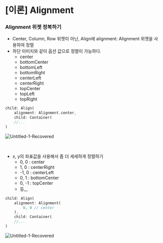 # [이론] Alignment

### Alignment 위젯 정복하기

- Center, Column, Row 위젯이 아닌, Align에 alignment: Alignment 위젯을 사용하여 정렬
- 하단 이미지와 같이 옵션 값으로 정렬이 가능하다.
    - center
    - bottomCenter
    - bottomLeft
    - bottomRight
    - centerLeft
    - centerRight
    - topCenter
    - topLeft
    - topRight
```dart
child: Align(
    alignment: Alignment.center,
    child: Container(
    //...
)
```

![Untitled-1-Recovered](https://github.com/user-attachments/assets/24f0a303-f9ce-4491-86de-292844700e1f)

<br>

- x, y의 좌표값을 사용해서 좀 더 세세하게 정렬하기
    - 0, 0 : center
    - 1, 0 : centerRight
    - -1, 0 : centerLeft
    - 0, 1 : bottomCenter
    - 0, -1 : topCenter
    - 등,,,
```dart
child: Align(
    alignment: Alignment(
        0, 0 // center
    ),
    child: Container(
    //...
)
```

![Untitled-1-Recovered](https://github.com/user-attachments/assets/dc3356e2-3f8b-4425-ac3a-0178360cea69)
